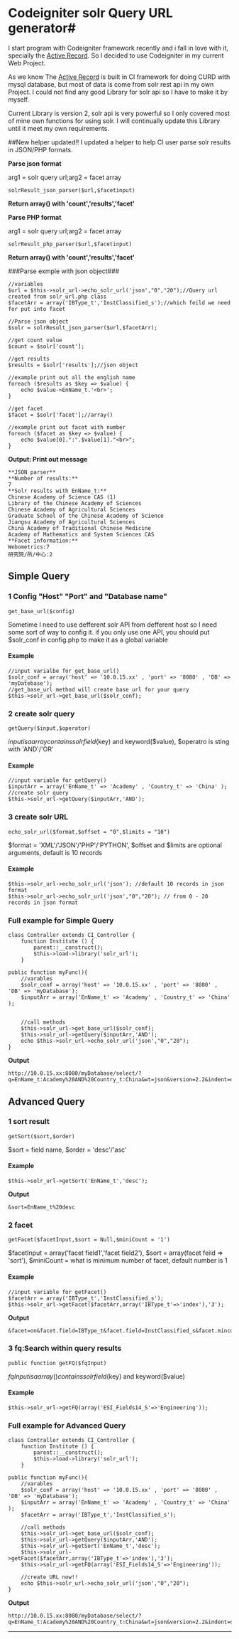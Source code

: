 # Codeigniter solr Query URL generator#

I start program with Codeigniter framework recently and i fall in love with it, specially the [Active Record]. So I decided to use Codeigniter in my current Web Project.

As we know The [Active Record] is built in CI framework for doing CURD with mysql database, but most of data is come from solr rest api in my own Project. I could not find any good Library for solr api so I have to make it by myself.

Current Library is version 2, solr api is very powerful so I only covered most of mine own functions for using solr. I will continually update this Library until it meet my own requirements.

##New helper updated!!
I updated a helper to help CI user parse solr results in JSON/PHP formats. 

**Parse json format**

arg1 = solr query url;arg2 = facet array
	
	solrResult_json_parser($url,$facetinput)
	
**Return array() with 'count','results','facet'**
	
**Parse PHP format**

arg1 = solr query url;arg2 = facet array
	
	solrResult_php_parser($url,$facetinput)

**Return array() with 'count','results','facet'**


###Parse exmple with json object###
	
	//variables
	$url = $this->solr_url->echo_solr_url('json',"0","20");//Query url created from solr_url.php class
	$facetArr = array('IBType_t','InstClassified_s');//which feild we need for put into facet	
	
	//Parse json object
	$solr = solrResult_json_parser($url,$facetArr);
	
	//get count value
	$count = $solr['count'];
	
	//get results
	$results = $solr['results'];//json object
	
	//example print out all the english name
	foreach ($results as $key => $value) {
		echo $value->EnName_t.'<br>';
	}
	
	//get facet 
	$facet = $solr['facet'];//array()
	
	//example print out facet with number
	foreach ($facet as $key => $value) {
		echo $value[0].":".$value[1]."<br>";
	}
	
**Output: Print out message**

	**JSON parser**
	**Number of results:**
	7
	**Solr results with EnName_t:**
	Chinese Academy of Science CAS (1)
	Library of the Chinese Academy of Sciences
	Chinese Academy of Agricultural Sciences
	Graduate School of the Chinese Academy of Science
	Jiangsu Academy of Agricultural Sciences
	China Academy of Traditional Chinese Medicine
	Academy of Mathematics and System Sciences CAS
	**Facet information:**
	Webometrics:7
	研究院/所/中心:2

## Simple Query ##
### 1 Config "Host" "Port" and "Database name" ###
	get_base_url($config)
Sometime I need to use defferent solr API from defferent host so I need some sort of way to config it. if you only use one API, you should put $solr_conf in config.php to make it as a global variable
#### Example ####

	//input varialbe for get_base_url()
	$solr_conf = array('host' => '10.0.15.xx' , 'port' => '8080' , 'DB' => 'myDatebase');
	//get_base_url method will create base url for your query
	$this->solr_url->get_base_url($solr_conf);
	
	
	
### 2 create solr query ###
	getQuery($input,$operator)
$input is a array contains solr field($key) and keyword($value), $operatro is sting with 'AND'/'OR'
#### Example ####
	//input variable for getQuery()
	$inputArr = array('EnName_t' => 'Academy' , 'Country_t' => 'China' );
	//create solr query
	$this->solr_url->getQuery($inputArr,'AND');

### 3 create solr URL ###
	echo_solr_url($format,$offset = "0",$limits = "10")
$format = 'XML'/'JSON'/'PHP'/'PYTHON', $offset and $limits are optional arguments, default is 10 records
#### Example ####
	$this->solr_url->echo_solr_url('json'); //default 10 records in json format
	$this->solr_url->echo_solr_url('json',"0","20"); // from 0 - 20 records in json format

	
### Full example for Simple Query ###
	class Contraller extends CI_Controller {	
		function Institute () {
			parent::__construct();
			$this->load->library('solr_url');
		}
		
	public function myFunc(){
		//varables
		$solr_conf = array('host' => '10.0.15.xx' , 'port' => '8080' , 'DB' => 'myDatabase');
		$inputArr = array('EnName_t' => 'Academy' , 'Country_t' => 'China' );
		
	
		//call methods	
		$this->solr_url->get_base_url($solr_conf);
		$this->solr_url->getQuery($inputArr,'AND');
		echo $this->solr_url->echo_solr_url('json',"0","20");
	}
	
**Output**
	
	http://10.0.15.xx:8080/myDatabase/select/?q=EnName_t:Academy%20AND%20Country_t:China&wt=json&version=2.2&indent=on&start=0&rows=20

		
## Advanced Query ##

### 1 sort result ###
	getSort($sort,$order)
$sort = field name, $order = 'desc'/'asc'

#### Example ####
	
	$this->solr_url->getSort('EnName_t','desc');
**Output**

	&sort=EnName_t%20desc


### 2 facet ###
	getFacet($facetInput,$sort = Null,$miniCount = '1')
$facetInput = array('facet field1','facet field2'), $sort = array(facet feild => 'sort'), $miniCount = what is minimum number of facet, default number is 1

#### Example ####
	
	//input variable for getFacet()
	$facetArr = array('IBType_t','InstClassified_s');
	$this->solr_url->getFacet($facetArr,array('IBType_t'=>'index'),'3');

**Output**
			
	&facet=on&facet.field=IBType_t&facet.field=InstClassified_s&facet.mincount=3&fIBType_tfacet.sort=index
	
### 3 fq:Search within query results ###
	public function getFQ($fqInput)
$fqInput is a array() contains solr field($key) and keyword($value)
#### Example ####
	$this->solr_url->getFQ(array('ESI_Fields14_S'=>'Engineering'));
	
	
### Full example for Advanced Query ###
	class Contraller extends CI_Controller {	
		function Institute () {
			parent::__construct();
			$this->load->library('solr_url');
		}
		
	public function myFunc(){
		//varables
		$solr_conf = array('host' => '10.0.15.xx' , 'port' => '8080' , 'DB' => 'myDatabase');
		$inputArr = array('EnName_t' => 'Academy' , 'Country_t' => 'China' );
		$facetArr = array('IBType_t','InstClassified_s');
	
		//call methods	
		$this->solr_url->get_base_url($solr_conf);
		$this->solr_url->getQuery($inputArr,'AND');
		$this->solr_url->getSort('EnName_t','desc');
		$this->solr_url->getFacet($facetArr,array('IBType_t'=>'index'),'3');
		$this->solr_url->getFQ(array('ESI_Fields14_S'=>'Engineering'));
		
		//create URL now!!
		echo $this->solr_url->echo_solr_url('json',"0","20");
	}

**Output**
	
	http://10.0.15.xx:8080/myDatabase/select/?q=EnName_t:Academy%20AND%20Country_t:China&wt=json&version=2.2&indent=on&start=0&rows=20&sort=EnName_t%20desc&facet=on&facet.field=IBType_t&facet.field=InstClassified_s&facet.mincount=3&fIBType_tfacet.sort=index&fq=ESI_Fields14_S:Enginerring"



	
	
	
	
	
	
	
	
	
	
	
	
	
	
	


---------

[Active Record]: http://en.wikipedia.org/wiki/Active_record_pattern
[package_control]: http://wbond.net/sublime_packages/package_control
